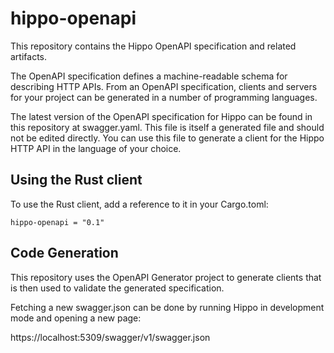 # hippo-openapi

This repository contains the Hippo OpenAPI specification and related artifacts.

The OpenAPI specification defines a machine-readable schema for describing HTTP
APIs. From an OpenAPI specification, clients and servers for your project can
be generated in a number of programming languages.

The latest version of the OpenAPI specification for Hippo can be found in this
repository at swagger.yaml. This file is itself a generated file and should not
be edited directly. You can use this file to generate a client for the Hippo
HTTP API in the language of your choice.

## Using the Rust client

To use the Rust client, add a reference to it in your Cargo.toml:

```
hippo-openapi = "0.1"
```

## Code Generation

This repository uses the OpenAPI Generator project to generate clients that is
then used to validate the generated specification.

Fetching a new swagger.json can be done by running Hippo in development mode
and opening a new page:

https://localhost:5309/swagger/v1/swagger.json
